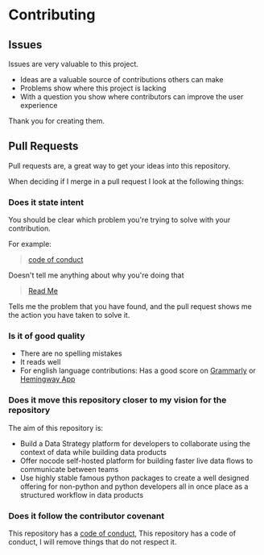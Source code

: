 # Contributing

## Issues

Issues are very valuable to this project.

* Ideas are a valuable source of contributions others can make
* Problems show where this project is lacking
* With a question you show where contributors can improve the user experience

Thank you for creating them.

## Pull Requests

Pull requests are, a great way to get your ideas into this repository.

When deciding if I merge in a pull request I look at the following things:

### Does it state intent

You should be clear which problem you're trying to solve with your contribution.

For example:

> [code of conduct](CODE_OF_CONDUCT.md)

Doesn't tell me anything about why you're doing that

> [Read Me](README.md)

Tells me the problem that you have found, and the pull request shows me the action you have taken to solve it.

### Is it of good quality

* There are no spelling mistakes
* It reads well
* For english language contributions: Has a good score on [Grammarly](grammarly.com) or [Hemingway App](http://www.hemingwayapp.com/)

### Does it move this repository closer to my vision for the repository

The aim of this repository is:

* Build a Data Strategy platform for developers to collaborate using the context of data while building data products
* Offer nocode self-hosted platform for building faster live data flows to communicate between teams
* Use highly stable famous python packages to create a well designed offering for non-python and python developers all in once place as a structured workflow in data products

### Does it follow the contributor covenant

This repository has a [code of conduct](CODE_OF_CONDUCT.md), This repository has a code of conduct, I will remove things that do not respect it.